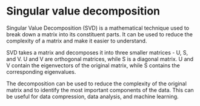 # Singular value decomposition

Singular Value Decomposition (SVD) is a mathematical technique used to break down a matrix into its constituent parts. It can be used to reduce the complexity of a matrix and make it easier to understand. 

SVD takes a matrix and decomposes it into three smaller matrices - U, S, and V. U and V are orthogonal matrices, while S is a diagonal matrix. U and V contain the eigenvectors of the original matrix, while S contains the corresponding eigenvalues. 

The decomposition can be used to reduce the complexity of the original matrix and to identify the most important components of the data. This can be useful for data compression, data analysis, and machine learning.
